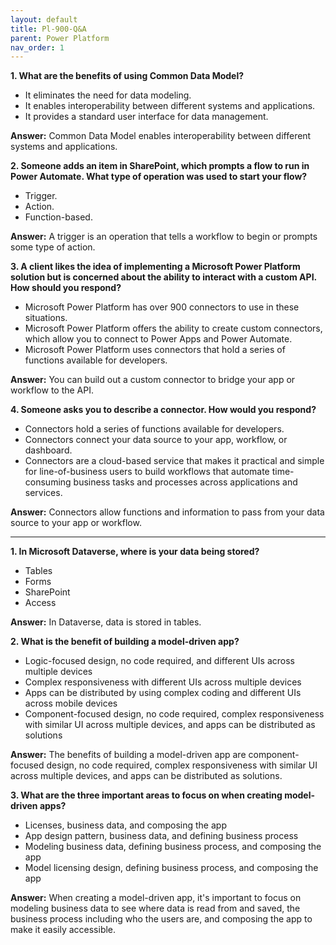 ```yaml
---
layout: default
title: Pl-900-Q&A
parent: Power Platform
nav_order: 1
---
```



**1. What are the benefits of using Common Data Model?**  
- It eliminates the need for data modeling.  
- It enables interoperability between different systems and applications.  
- It provides a standard user interface for data management.  

**Answer:** Common Data Model enables interoperability between different systems and applications.

**2. Someone adds an item in SharePoint, which prompts a flow to run in Power Automate. What type of operation was used to start your flow?**  
- Trigger.  
- Action.  
- Function-based.  

**Answer:** A trigger is an operation that tells a workflow to begin or prompts some type of action.

**3. A client likes the idea of implementing a Microsoft Power Platform solution but is concerned about the ability to interact with a custom API. How should you respond?**  
- Microsoft Power Platform has over 900 connectors to use in these situations.  
- Microsoft Power Platform offers the ability to create custom connectors, which allow you to connect to Power Apps and Power Automate.  
- Microsoft Power Platform uses connectors that hold a series of functions available for developers.  

**Answer:** You can build out a custom connector to bridge your app or workflow to the API.

**4. Someone asks you to describe a connector. How would you respond?**  
- Connectors hold a series of functions available for developers.  
- Connectors connect your data source to your app, workflow, or dashboard.  
- Connectors are a cloud-based service that makes it practical and simple for line-of-business users to build workflows that automate time-consuming business tasks and processes across applications and services.  

**Answer:** Connectors allow functions and information to pass from your data source to your app or workflow.

---

**1. In Microsoft Dataverse, where is your data being stored?**

- Tables
- Forms
- SharePoint
- Access

**Answer:** In Dataverse, data is stored in tables.

**2. What is the benefit of building a model-driven app?**

- Logic-focused design, no code required, and different UIs across multiple devices
- Complex responsiveness with different UIs across multiple devices
- Apps can be distributed by using complex coding and different UIs across mobile devices
- Component-focused design, no code required, complex responsiveness with similar UI across multiple devices, and apps can be distributed as solutions

**Answer:** The benefits of building a model-driven app are component-focused design, no code required, complex responsiveness with similar UI across multiple devices, and apps can be distributed as solutions.

**3. What are the three important areas to focus on when creating model-driven apps?**

- Licenses, business data, and composing the app
- App design pattern, business data, and defining business process
- Modeling business data, defining business process, and composing the app
- Model licensing design, defining business process, and composing the app

**Answer:** When creating a model-driven app, it's important to focus on modeling business data to see where data is read from and saved, the business process including who the users are, and composing the app to make it easily accessible.